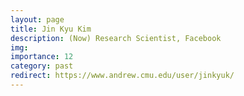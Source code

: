 ```yaml
---
layout: page
title: Jin Kyu Kim
description: (Now) Research Scientist, Facebook
img: 
importance: 12
category: past
redirect: https://www.andrew.cmu.edu/user/jinkyuk/
---
```

